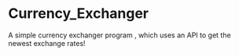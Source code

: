 # Currency_Exchanger

A simple currency exchanger program , which uses an API to get the newest exchange rates!
